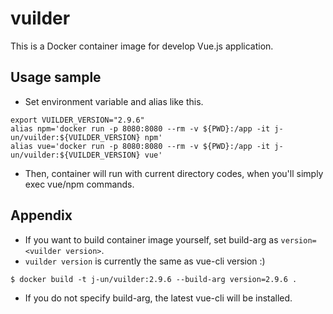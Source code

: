 # vuilder
This is a Docker container image for develop Vue.js application.

## Usage sample
* Set environment variable and alias like this.
```
export VUILDER_VERSION="2.9.6"
alias npm='docker run -p 8080:8080 --rm -v ${PWD}:/app -it j-un/vuilder:${VUILDER_VERSION} npm'
alias vue='docker run -p 8080:8080 --rm -v ${PWD}:/app -it j-un/vuilder:${VUILDER_VERSION} vue'
```

* Then, container will run with current directory codes, when you'll simply exec vue/npm commands.

## Appendix
* If you want to build container image yourself, set build-arg as `version=<vuilder version>`.
* `vuilder version` is currently the same as vue-cli version :)
```ex.
$ docker build -t j-un/vuilder:2.9.6 --build-arg version=2.9.6 .
```

* If you do not specify build-arg, the latest vue-cli will be installed.
